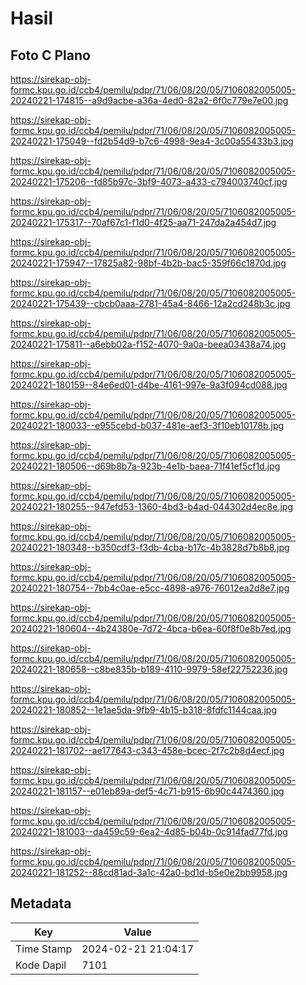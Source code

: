 # Hasil

## Foto C Plano

https://sirekap-obj-formc.kpu.go.id/ccb4/pemilu/pdpr/71/06/08/20/05/7106082005005-20240221-174815--a9d9acbe-a36a-4ed0-82a2-6f0c779e7e00.jpg

https://sirekap-obj-formc.kpu.go.id/ccb4/pemilu/pdpr/71/06/08/20/05/7106082005005-20240221-175049--fd2b54d9-b7c6-4998-9ea4-3c00a55433b3.jpg

https://sirekap-obj-formc.kpu.go.id/ccb4/pemilu/pdpr/71/06/08/20/05/7106082005005-20240221-175206--fd85b97c-3bf9-4073-a433-c794003740cf.jpg

https://sirekap-obj-formc.kpu.go.id/ccb4/pemilu/pdpr/71/06/08/20/05/7106082005005-20240221-175317--70af67c1-f1d0-4f25-aa71-247da2a454d7.jpg

https://sirekap-obj-formc.kpu.go.id/ccb4/pemilu/pdpr/71/06/08/20/05/7106082005005-20240221-175947--17825a82-98bf-4b2b-bac5-359f66c1870d.jpg

https://sirekap-obj-formc.kpu.go.id/ccb4/pemilu/pdpr/71/06/08/20/05/7106082005005-20240221-175439--cbcb0aaa-2781-45a4-8466-12a2cd248b3c.jpg

https://sirekap-obj-formc.kpu.go.id/ccb4/pemilu/pdpr/71/06/08/20/05/7106082005005-20240221-175811--a6ebb02a-f152-4070-9a0a-beea03438a74.jpg

https://sirekap-obj-formc.kpu.go.id/ccb4/pemilu/pdpr/71/06/08/20/05/7106082005005-20240221-180159--84e6ed01-d4be-4161-997e-9a3f094cd088.jpg

https://sirekap-obj-formc.kpu.go.id/ccb4/pemilu/pdpr/71/06/08/20/05/7106082005005-20240221-180033--e955cebd-b037-481e-aef3-3f10eb10178b.jpg

https://sirekap-obj-formc.kpu.go.id/ccb4/pemilu/pdpr/71/06/08/20/05/7106082005005-20240221-180506--d69b8b7a-923b-4e1b-baea-71f41ef5cf1d.jpg

https://sirekap-obj-formc.kpu.go.id/ccb4/pemilu/pdpr/71/06/08/20/05/7106082005005-20240221-180255--947efd53-1360-4bd3-b4ad-044302d4ec8e.jpg

https://sirekap-obj-formc.kpu.go.id/ccb4/pemilu/pdpr/71/06/08/20/05/7106082005005-20240221-180348--b350cdf3-f3db-4cba-b17c-4b3828d7b8b8.jpg

https://sirekap-obj-formc.kpu.go.id/ccb4/pemilu/pdpr/71/06/08/20/05/7106082005005-20240221-180754--7bb4c0ae-e5cc-4898-a976-76012ea2d8e7.jpg

https://sirekap-obj-formc.kpu.go.id/ccb4/pemilu/pdpr/71/06/08/20/05/7106082005005-20240221-180604--4b24380e-7d72-4bca-b6ea-60f8f0e8b7ed.jpg

https://sirekap-obj-formc.kpu.go.id/ccb4/pemilu/pdpr/71/06/08/20/05/7106082005005-20240221-180658--c8be835b-b189-4110-9979-58ef22752236.jpg

https://sirekap-obj-formc.kpu.go.id/ccb4/pemilu/pdpr/71/06/08/20/05/7106082005005-20240221-180852--1e1ae5da-9fb9-4b15-b318-8fdfc1144caa.jpg

https://sirekap-obj-formc.kpu.go.id/ccb4/pemilu/pdpr/71/06/08/20/05/7106082005005-20240221-181702--ae177643-c343-458e-bcec-2f7c2b8d4ecf.jpg

https://sirekap-obj-formc.kpu.go.id/ccb4/pemilu/pdpr/71/06/08/20/05/7106082005005-20240221-181157--e01eb89a-def5-4c71-b915-6b90c4474360.jpg

https://sirekap-obj-formc.kpu.go.id/ccb4/pemilu/pdpr/71/06/08/20/05/7106082005005-20240221-181003--da459c59-6ea2-4d85-b04b-0c914fad77fd.jpg

https://sirekap-obj-formc.kpu.go.id/ccb4/pemilu/pdpr/71/06/08/20/05/7106082005005-20240221-181252--88cd81ad-3a1c-42a0-bd1d-b5e0e2bb9958.jpg


## Metadata

| Key        | Value               |
| ---------- | ------------------- |
| Time Stamp | 2024-02-21 21:04:17 |
| Kode Dapil | 7101                |



